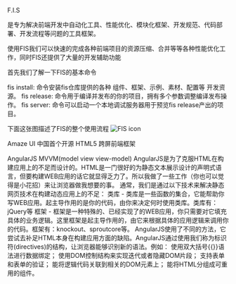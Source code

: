 


F.I.S


是专为解决前端开发中自动化工具、性能优化、模块化框架、开发规范、代码部署、开发流程等问题的工具框架。

使用FIS我们可以快速的完成各种前端项目的资源压缩、合并等等各种性能优化工作，同时FIS还提供了大量的开发辅助功能

首先我们了解一下FIS的基本命令

fis install: 命令安装fis仓库提供的各种 组件、框架、示例、素材、配置等 开发资源。
fis release: 命令用于编译并发布的你的项目，拥有多个参数调整编译发布操作。
fis server: 命令可以启动一个本地调试服务器用于预览fis release产出的项目。

下面这张图描述了FIS的整个使用流程
![FIS icon](http://fis.baidu.com/docs/beginning/img/quickstart/flow_d30795e.jpg)





Amaze UI
中国首个开源 HTML5 跨屏前端框架





AngularJS
MVVM(model view view-model)
AngularJS是为了克服HTML在构建应用上的不足而设计的。HTML是一门很好的为静态文本展示设计的声明式语言，但要构建WEB应用的话它就显得乏力了。所以我做了一些工作（你也可以觉得是小花招）来让浏览器做我想要的事。
  通常，我们是通过以下技术来解决静态网页技术在构建动态应用上的不足：
  类库 - 类库是一些函数的集合，它能帮助你写WEB应用。起主导作用的是你的代码，由你来决定何时使用类库。类库有：jQuery等
  框架 - 框架是一种特殊的、已经实现了的WEB应用，你只需要对它填充具体的业务逻辑。这里框架是起主导作用的，由它来根据具体的应用逻辑来调用你的代码。框架有：knockout、sproutcore等。
  AngularJS使用了不同的方法，它尝试去补足HTML本身在构建应用方面的缺陷。AngularJS通过使用我们称为标识符(directives)的结构，让浏览器能够识别新的语法。例如：
  使用双大括号{{}}语法进行数据绑定；
  使用DOM控制结构来实现迭代或者隐藏DOM片段；
  支持表单和表单的验证；
  能将逻辑代码关联到相关的DOM元素上；
  能将HTML分组成可重用的组件。





